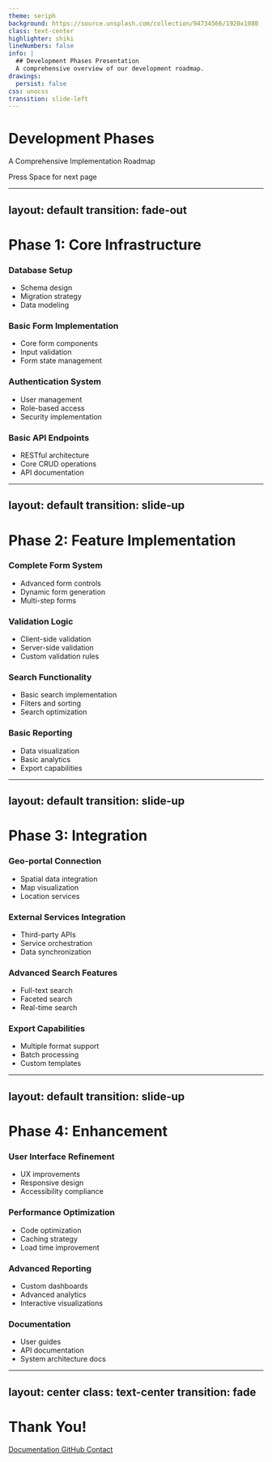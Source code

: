 ```yaml
---
theme: seriph
background: https://source.unsplash.com/collection/94734566/1920x1080
class: text-center
highlighter: shiki
lineNumbers: false
info: |
  ## Development Phases Presentation
  A comprehensive overview of our development roadmap.
drawings:
  persist: false
css: unocss
transition: slide-left
---
```


# Development Phases
A Comprehensive Implementation Roadmap

<div class="pt-12">
  <span @click="$slidev.nav.next" class="px-2 py-1 rounded cursor-pointer" hover="bg-white bg-opacity-10">
    Press Space for next page <carbon:arrow-right class="inline"/>
  </span>
</div>

---
layout: default
transition: fade-out
---

# Phase 1: Core Infrastructure

<div class="mt-8 grid grid-cols-2 gap-4">
<div v-click class="p-4 rounded bg-gray-100/10">

### Database Setup
- Schema design
- Migration strategy
- Data modeling
</div>

<div v-click class="p-4 rounded bg-gray-100/10">

### Basic Form Implementation
- Core form components
- Input validation
- Form state management
</div>

<div v-click class="p-4 rounded bg-gray-100/10">

### Authentication System
- User management
- Role-based access
- Security implementation
</div>

<div v-click class="p-4 rounded bg-gray-100/10">

### Basic API Endpoints
- RESTful architecture
- Core CRUD operations
- API documentation
</div>
</div>

---
layout: default
transition: slide-up
---

# Phase 2: Feature Implementation

<div class="grid grid-cols-2 gap-8 mt-8">
<div v-click class="space-y-4">

### Complete Form System
<div class="pl-4 border-l-2 border-blue-500">

- Advanced form controls
- Dynamic form generation
- Multi-step forms
</div>

### Validation Logic
<div class="pl-4 border-l-2 border-green-500">

- Client-side validation
- Server-side validation
- Custom validation rules
</div>
</div>

<div v-click class="space-y-4">

### Search Functionality
<div class="pl-4 border-l-2 border-purple-500">

- Basic search implementation
- Filters and sorting
- Search optimization
</div>

### Basic Reporting
<div class="pl-4 border-l-2 border-orange-500">

- Data visualization
- Basic analytics
- Export capabilities
</div>
</div>
</div>

---
layout: default
transition: slide-up
---

# Phase 3: Integration

<div class="grid grid-cols-2 gap-8 mt-8">
<div v-click class="space-y-4">

### Geo-portal Connection
<div class="pl-4 border-l-2 border-teal-500">

- Spatial data integration
- Map visualization
- Location services
</div>

### External Services Integration
<div class="pl-4 border-l-2 border-indigo-500">

- Third-party APIs
- Service orchestration
- Data synchronization
</div>
</div>

<div v-click class="space-y-4">

### Advanced Search Features
<div class="pl-4 border-l-2 border-pink-500">

- Full-text search
- Faceted search
- Real-time search
</div>

### Export Capabilities
<div class="pl-4 border-l-2 border-yellow-500">

- Multiple format support
- Batch processing
- Custom templates
</div>
</div>
</div>

---
layout: default
transition: slide-up
---

# Phase 4: Enhancement

<div class="grid grid-cols-2 gap-8 mt-8">
<div v-click class="space-y-4">

### User Interface Refinement
<div class="pl-4 border-l-2 border-rose-500">

- UX improvements
- Responsive design
- Accessibility compliance
</div>

### Performance Optimization
<div class="pl-4 border-l-2 border-cyan-500">

- Code optimization
- Caching strategy
- Load time improvement
</div>
</div>

<div v-click class="space-y-4">

### Advanced Reporting
<div class="pl-4 border-l-2 border-amber-500">

- Custom dashboards
- Advanced analytics
- Interactive visualizations
</div>

### Documentation
<div class="pl-4 border-l-2 border-lime-500">

- User guides
- API documentation
- System architecture docs
</div>
</div>
</div>

---
layout: center
class: text-center
transition: fade
---

# Thank You!

<div class="mt-8 flex justify-center gap-8">
  <a href="https://example.com" target="_blank" class="px-4 py-2 rounded bg-blue-500 hover:bg-blue-600 text-white no-underline">
    Documentation
  </a>
  <a href="https://github.com" target="_blank" class="px-4 py-2 rounded bg-gray-700 hover:bg-gray-800 text-white no-underline">
    GitHub
  </a>
  <a href="mailto:contact@example.com" class="px-4 py-2 rounded bg-green-500 hover:bg-green-600 text-white no-underline">
    Contact
  </a>
</div>